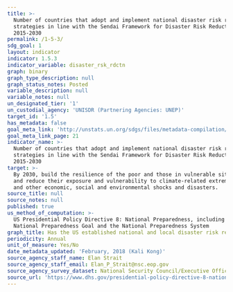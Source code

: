 ```yaml
---
title: >-
  Number of countries that adopt and implement national disaster risk reduction
  strategies in line with the Sendai Framework for Disaster Risk Reduction
  2015-2030
permalink: /1-5-3/
sdg_goal: 1
layout: indicator
indicator: 1.5.3
indicator_variable: disaster_rsk_rdctn
graph: binary
graph_type_description: null
graph_status_notes: Posted
variable_description: null
variable_notes: null
un_designated_tier: '1'
un_custodial_agency: 'UNISDR (Partnering Agencies: UNEP)'
target_id: '1.5'
has_metadata: false
goal_meta_link: 'http://unstats.un.org/sdgs/files/metadata-compilation/Metadata-Goal-1.pdf'
goal_meta_link_page: 21
indicator_name: >-
  Number of countries that adopt and implement national disaster risk reduction
  strategies in line with the Sendai Framework for Disaster Risk Reduction
  2015-2030
target: >-
  By 2030, build the resilience of the poor and those in vulnerable situations
  and reduce their exposure and vulnerability to climate-related extreme events
  and other economic, social and environmental shocks and disasters.
source_title: null
source_notes: null
published: true
us_method_of_computation: >-
  US Presidential Policy Directive 8: National Preparedness, including the
  National Preparedness Goal and the National Preparedness System
graph_title: Has the US established national and local disaster risk reduction strategies?
periodicity: Annual
unit_of_measure: Yes/No
date_metadata_updated: 'February, 2018 (Kali Kong)'
source_agency_staff_name: Elan Strait
source_agency_staff_email: Elan_P_Strait@nsc.eop.gov
source_agency_survey_dataset: National Security Council/Executive Office of the President
source_url: 'https://www.dhs.gov/presidential-policy-directive-8-national-preparedness'
---
```

